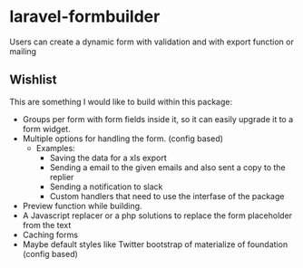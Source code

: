 # laravel-formbuilder
Users can create a dynamic form with validation and with export function or mailing

## Wishlist

This are something I would like to build within this package:

* Groups per form with form fields inside it, so it can easily upgrade it to a form widget.
* Multiple options for handling the form. (config based)
  * Examples:
    * Saving the data for a xls export
    * Sending a email to the given emails and also sent a copy to the replier
    * Sending a notification to slack
    * Custom handlers that need to use the interfase of the package
* Preview function while building.
* A Javascript replacer or a php solutions to replace the form placeholder from the text
* Caching forms
* Maybe default styles like Twitter bootstrap of materialize of foundation (config based)
